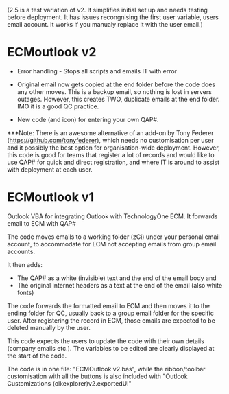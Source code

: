 (2.5 is a test variation of v2. It simplifies initial set up and needs testing before deployment. It has issues recongnising the first user variable, users email account. It works if you manualy replace it with the user email.)


# ECMoutlook v2
- Error handling - Stops all scripts and emails IT with error

- Original email now gets copied at the end folder before the code does any other moves. This is a backup email, so nothing is lost  in servers outages. However, this creates TWO, duplicate emails at the end folder. IMO it is a good QC practice.

- New code (and icon) for entering your own QAP#. 

***Note: There is an awesome alternative of an add-on by Tony Federer (https://github.com/tonyfederer), which needs no customisation per user and it possibly the best option for organisation-wide deployment. However, this code is good for teams that register a lot of records and would like to use QAP# for quick and direct registration, and where IT is around to assist with deployment at each user.

# ECMoutlook v1
Outlook VBA for integrating Outlook with TechnologyOne ECM. It forwards email to ECM with QAP#

The code moves emails to a working folder (zCi) under your personal email account, to accommodate for ECM not accepting emails from group email accounts.

It then adds:
- The QAP# as a white (invisible) text and the end of the email body and
- The original internet headers as a text at the end of the email (also white fonts)

The code forwards the formatted email to ECM and then moves it to the ending folder for QC, usually back to a group email folder for the specific user. After registering the record in ECM, those emails are expected to be deleted manually by the user.

This code expects the users to update the code with their own details (company emails etc.). The variables to be edited are clearly displayed at the start of the code.

The code is in one file: "ECMOutlook v2.bas", while the ribbon/toolbar customisation with all the buttons is also included with "Outlook Customizations (olkexplorer)v2.exportedUI"

